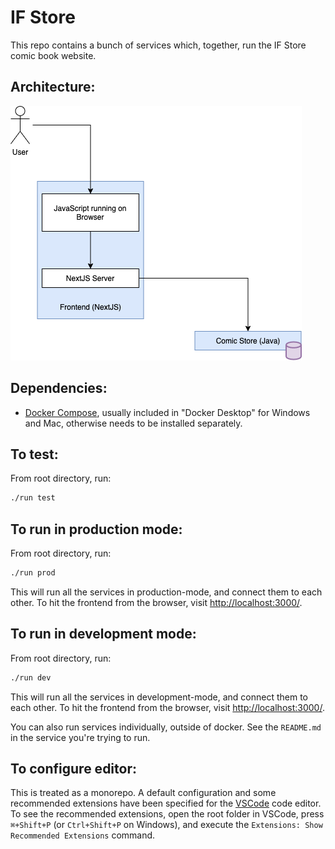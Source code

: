 # IF Store

This repo contains a bunch of services which, together, run the IF Store comic book website.

## Architecture:
![Architecture Image](architecture/architecture.drawio.png)

## Dependencies: 

- [Docker Compose](https://docs.docker.com/compose/install/), usually included in "Docker Desktop" for Windows and Mac, otherwise needs to be installed separately.

## To test:

From root directory, run: 
```bash
./run test
```

## To run in production mode:

From root directory, run: 
```bash
./run prod
```

This will run all the services in production-mode, and connect them to each other. To hit the frontend from the browser, visit [http://localhost:3000/](http://localhost:3000/).

## To run in development mode:

From root directory, run: 
```bash
./run dev
```

This will run all the services in development-mode, and connect them to each other. To hit the frontend from the browser, visit [http://localhost:3000/](http://localhost:3000/).

You can also run services individually, outside of docker. See the `README.md` in the service you're trying to run.

## To configure editor:

This is treated as a monorepo. A default configuration and some recommended extensions have been specified for the [VSCode](https://code.visualstudio.com/) code editor. To see the recommended extensions, open the root folder in VSCode, press `⌘+Shift+P` (or `Ctrl+Shift+P` on Windows), and execute the `Extensions: Show Recommended Extensions` command.